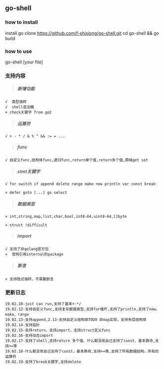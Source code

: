 ## go-shell
### how to install
install go
clone https://github.com/f-shixiong/go-shell.git
cd go-shell && go build
### how to use
go-shell [your file]


### 支持内容
>##### 新增功能
```
√  类型强转
√  shell语法糖
× check关键字 from go2
```
>##### 运算符
```
√ + - * / & % ^ && := = ...  
```

>##### func
```
√ 自定义func,结构体func,递归func,return单个值,return多个值,跨域get set 
```
>##### stmt关键字
```
√ for switch if append delete range make new println var const break
```
```
× defer goto [...] go select
```
>##### 数据类型
```
× int,string,map,list,char,bool,int8-64,uint8-64,[]byte
```
```
× struct !difficult
```
>##### import
```
√ 支持了非golang官方包
×  官网引用internal的package
```
>##### 断言
```
× 支持隐式强转，不需要断言
```

### 更新日志
```
19.02.10-just can run,支持了基本+-*/
19.02.12-支持自定义func,支持复杂数据类型,支持for循环,支持了println,支持了new、make、range
19.02.13-支持append,2.13-支持自定义结构体TODO 非map实现，支持多层结构体
19.02.14-支持指针
19.02.15-支持return，支持import，支持struct定义func
19.02.16-支持动态import
19.02.17-支持了shell,支持return 多个值，什么都没改自己支持了const，基本靠命,支持+=等
19.02.18-什么都没改自己支持了const，基本靠命,支持+=等,支持了所有数据结构，所有的运算符
19.02.19-支持了break关键字,支持delete
```
